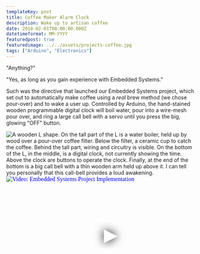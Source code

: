 ```yaml
---
templateKey: post
title: Coffee Maker Alarm Clock
description: Wake up to artisan coffee
date: 2018-02-01T00:00:00.000Z
datetimeformat: MM-YYYY
featuredpost: true
featuredimage: ../../assets/projects-coffee.jpg
tags: ["Arduino", "Electronics"]
---
```


"Anything?"

"Yes, as long as you gain experience with Embedded Systems."

Such was the directive that launched our Embedded Systems project, which set out to automatically make coffee using a _real_ brew method (we chose pour-over) and to wake a user up. Controlled by Arduino, the hand-stained wooden programmable digital clock will boil water, pour into a wire-mesh pour over, and ring a large call bell with a servo until you press the big, glowing "OFF" button.

<img src="/img/projects-coffee.jpg" alt="A wooden L shape. On the tall part of the L is a water boiler, held up by wood over a pour-over coffee filter. Below the filter, a ceramic cup to catch the coffee. Behind the tall part, wiring and circuitry is visible. On the bottom of the L, in the middle, is a digital clock, not currently showing the time. Above the clock are buttons to operate the clock. Finally, at the end of the bottom is a big call bell with a thin wooden arm held up above it. I can tell you personally that this call-bell provides a loud awakening.">

<iframe
    width="560"
    height="315"
    src="https://www.youtube.com/embed/UKxcIFhHXKg"
    srcdoc="<style>*{padding:0;margin:0;overflow:hidden}html,body{height:100%}img,span{position:absolute;width:100%;top:0;bottom:0;margin:auto}span{height:1.5em;text-align:center;font:48px/1.5 sans-serif;color:white;text-shadow:0 0 0.5em black}</style><a href=https://www.youtube.com/embed/UKxcIFhHXKg?autoplay=1><img src=https://img.youtube.com/vi/UKxcIFhHXKg/hqdefault.jpg alt='Video: Embedded Systems Project Implementation'><span>▶</span></a>"
    frameborder="0"
    allow="accelerometer; autoplay; encrypted-media; gyroscope; picture-in-picture"
    allowfullscreen
    title="Embedded Systems Project Implementation"
    loading="lazy"
></iframe>
